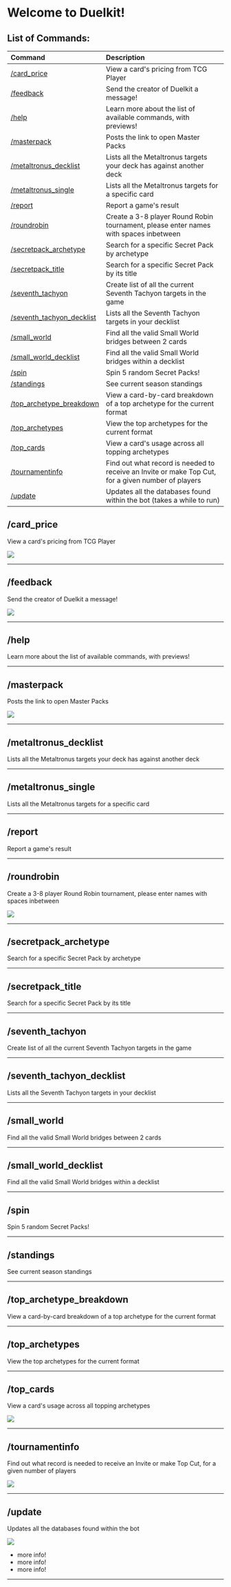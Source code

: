 # Welcome to Duelkit!

## List of Commands:

| Command | Description |
|:------|:------|
| [/card_price](#card_price) | View a card's pricing from TCG Player |
| [/feedback](#feedback) | Send the creator of Duelkit a message! |
| [/help](#help) | Learn more about the list of available commands, with previews! |
| [/masterpack](#masterpack) | Posts the link to open Master Packs |
| [/metaltronus_decklist](#metaltronus_decklist) | Lists all the Metaltronus targets your deck has against another deck |
| [/metaltronus_single](#metaltronus_single) | Lists all the Metaltronus targets for a specific card |
| [/report](#report) | Report a game's result |
| [/roundrobin](#roundrobin) | Create a 3-8 player Round Robin tournament, please enter names with spaces inbetween |
| [/secretpack_archetype](#secretpack_archetype) | Search for a specific Secret Pack by archetype |
| [/secretpack_title](#secretpack_title) | Search for a specific Secret Pack by its title |
| [/seventh_tachyon](#seventh_tachyon) | Create list of all the current Seventh Tachyon targets in the game |
| [/seventh_tachyon_decklist](#seventh_tachyon_decklist) | Lists all the Seventh Tachyon targets in your decklist |
| [/small_world](#small_world) | Find all the valid Small World bridges between 2 cards |
| [/small_world_decklist](#small_world_decklist) | Find all the valid Small World bridges within a decklist |
| [/spin](#spin) | Spin 5 random Secret Packs! |
| [/standings](#standings) | See current season standings |
| [/top_archetype_breakdown](#top_archetype_breakdown) | View a card-by-card breakdown of a top archetype for the current format |
| [/top_archetypes](#top_archetypes) | View the top archetypes for the current format |
| [/top_cards](#top_cards) | View a card's usage across all topping archetypes |
| [/tournamentinfo](#tournamentinfo) | Find out what record is needed to receive an Invite or make Top Cut, for a given number of players |
| [/update](#update) | Updates all the databases found within the bot (takes a while to run) |

## /card_price
View a card's pricing from TCG Player

<img src="./global/images/help_gifs/duelkit-card_price.gif"/>

---

## /feedback
Send the creator of Duelkit a message!

<img src="./global/images/help_gifs/duelkit-feedback.gif"/>

---

## /help
Learn more about the list of available commands, with previews!

---

## /masterpack
Posts the link to open Master Packs

<img src="./global/images/help_gifs/duelkit-masterpack.gif">

---

## /metaltronus_decklist
Lists all the Metaltronus targets your deck has against another deck

---

## /metaltronus_single
Lists all the Metaltronus targets for a specific card

---

## /report
Report a game's result

---

## /roundrobin
Create a 3-8 player Round Robin tournament, please enter names with spaces inbetween

<img src="./global/images/help_gifs/duelkit-roundrobin.gif"/>

---

## /secretpack_archetype
Search for a specific Secret Pack by archetype

---

## /secretpack_title
Search for a specific Secret Pack by its title

---

## /seventh_tachyon
Create list of all the current Seventh Tachyon targets in the game

---

## /seventh_tachyon_decklist
Lists all the Seventh Tachyon targets in your decklist

---

## /small_world
Find all the valid Small World bridges between 2 cards

---

## /small_world_decklist
Find all the valid Small World bridges within a decklist

---

## /spin
Spin 5 random Secret Packs!

---

## /standings
See current season standings

---

## /top_archetype_breakdown
View a card-by-card breakdown of a top archetype for the current format

---

## /top_archetypes
View the top archetypes for the current format

---

## /top_cards
View a card's usage across all topping archetypes

<img src="./global/images/help_gifs/duelkit-top_cards.gif"/>

---

## /tournamentinfo
Find out what record is needed to receive an Invite or make Top Cut, for a given number of players

<img src="./global/images/help_gifs/duelkit-tournamentinfo.gif"/>

---

## /update
Updates all the databases found within the bot

<img src="./global/images/help_gifs/duelkit-update.gif"/>

- more info!
- more info!
- more info!

---
